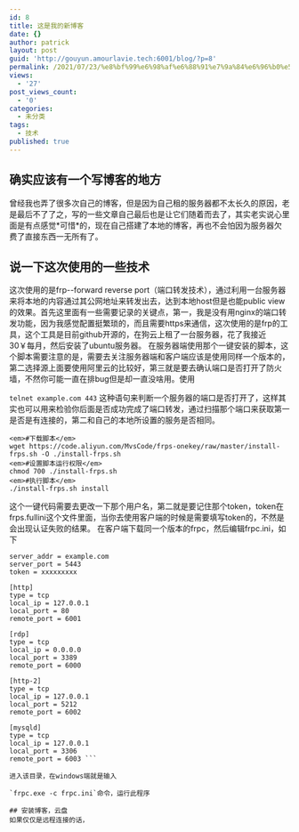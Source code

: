```yaml
---
id: 8
title: 这是我的新博客
date: {}
author: patrick
layout: post
guid: 'http://gouyun.amourlavie.tech:6001/blog/?p=8'
permalink: /2021/07/23/%e8%bf%99%e6%98%af%e6%88%91%e7%9a%84%e6%96%b0%e5%8d%9a%e5%ae%a2/
views:
  - '27'
post_views_count:
  - '0'
categories:
  - 未分类
tags:
  - 技术
published: true
---
```

## 确实应该有一个写博客的地方 
曾经我也弄了很多次自己的博客，但是因为自己租的服务器都不太长久的原因，老是最后不了了之，写的一些文章自己最后也是让它们随着而去了，其实老实说心里面是有点感觉\*可惜\*的，现在自己搭建了本地的博客，再也不会怕因为服务器欠费了直接东西一无所有了。 

## 说一下这次使用的一些技术 
这次使用的是frp--forward reverse port（端口转发技术），通过利用一台服务器来将本地的内容通过其公网地址来转发出去，达到本地host但是也能public view的效果。首先这里面有一些需要记录的关键点，第一，我是没有用nginx的端口转发功能，因为我感觉配置挺繁琐的，而且需要https来通信，这次使用的是frp的工具，这个工具是目前github开源的，在狗云上租了一台服务器，花了我接近30￥每月，然后安装了ubuntu服务器。 在服务器端使用那个一键安装的脚本，这个脚本需要注意的是，需要去关注服务器端和客户端应该是使用同样一个版本的，第二选择源上面要使用阿里云的比较好，第三就是要去确认端口是否打开了防火墙，不然你可能一直在排bug但是却一直没啥用。使用

`telnet example.com 443` 这种语句来判断一个服务器的端口是否打开了，这样其实也可以用来检验你后面是否成功完成了端口转发，通过扫描那个端口来获取第一是否是有连接的，第二和自己的本地所设置的服务是否相同。 

<pre class="wp-block-code"><code>&lt;em>#下载脚本&lt;/em>
wget https://code.aliyun.com/MvsCode/frps-onekey/raw/master/install-frps.sh -O ./install-frps.sh
&lt;em>#设置脚本运行权限&lt;/em>
chmod 700 ./install-frps.sh
&lt;em>#执行脚本&lt;/em>
./install-frps.sh install</code></pre> 这个一键代码需要去更改一下那个用户名，第二就是要记住那个token，token在frps.fullini这个文件里面，当你去使用客户端的时候是需要填写token的，不然是会出现认证失败的结果。 在客户端下载同一个版本的frpc，然后编辑frpc.ini，如下 

```
server_addr = example.com
server_port = 5443
token = xxxxxxxxx

[http]
type = tcp
local_ip = 127.0.0.1
local_port = 80
remote_port = 6001

[rdp]
type = tcp
local_ip = 0.0.0.0
local_port = 3389
remote_port = 6000

[http-2]
type = tcp
local_ip = 127.0.0.1
local_port = 5212
remote_port = 6002

[mysqld]
type = tcp
local_ip = 127.0.0.1  
local_port = 3306 
remote_port = 6003 ```

进入该目录，在windows端就是输入

`frpc.exe -c frpc.ini`命令，运行此程序 

## 安装博客，云盘 
如果仅仅是远程连接的话，
